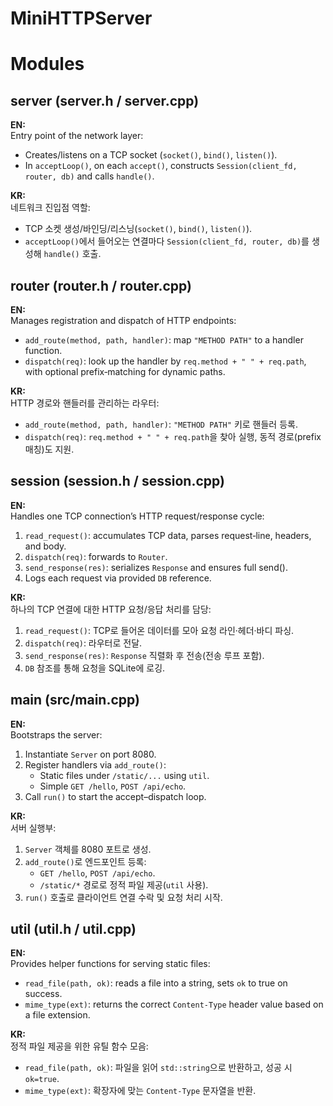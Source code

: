 # MiniHTTPServer

# Modules

## server (server.h / server.cpp)
**EN:**  
Entry point of the network layer:
- Creates/listens on a TCP socket (`socket()`, `bind()`, `listen()`).
- In `acceptLoop()`, on each `accept()`, constructs `Session(client_fd, router, db)` and calls `handle()`.

**KR:**  
네트워크 진입점 역할:
- TCP 소켓 생성/바인딩/리스닝(`socket()`, `bind()`, `listen()`).
- `acceptLoop()`에서 들어오는 연결마다 `Session(client_fd, router, db)`를 생성해 `handle()` 호출.


## router (router.h / router.cpp)
**EN:**  
Manages registration and dispatch of HTTP endpoints:
- `add_route(method, path, handler)`: map `"METHOD PATH"` to a handler function.
- `dispatch(req)`: look up the handler by `req.method + " " + req.path`, with optional prefix‐matching for dynamic paths.

**KR:**  
HTTP 경로와 핸들러를 관리하는 라우터:
- `add_route(method, path, handler)`: `"METHOD PATH"` 키로 핸들러 등록.
- `dispatch(req)`: `req.method + " " + req.path`을 찾아 실행, 동적 경로(prefix 매칭)도 지원.


## session (session.h / session.cpp)
**EN:**  
Handles one TCP connection’s HTTP request/response cycle:
1. `read_request()`: accumulates TCP data, parses request‐line, headers, and body.
2. `dispatch(req)`: forwards to `Router`.
3. `send_response(res)`: serializes `Response` and ensures full send().
4. Logs each request via provided `DB` reference.

**KR:**  
하나의 TCP 연결에 대한 HTTP 요청/응답 처리를 담당:
1. `read_request()`: TCP로 들어온 데이터를 모아 요청 라인·헤더·바디 파싱.
2. `dispatch(req)`: 라우터로 전달.
3. `send_response(res)`: `Response` 직렬화 후 전송(전송 루프 포함).
4. `DB` 참조를 통해 요청을 SQLite에 로깅.


## main (src/main.cpp)
**EN:**  
Bootstraps the server:
1. Instantiate `Server` on port 8080.
2. Register handlers via `add_route()`:
    - Static files under `/static/...` using `util`.
    - Simple `GET /hello`, `POST /api/echo`.
3. Call `run()` to start the accept–dispatch loop.

**KR:**  
서버 실행부:
1. `Server` 객체를 8080 포트로 생성.
2. `add_route()`로 엔드포인트 등록:
    - `GET /hello`, `POST /api/echo`.
    - `/static/*` 경로로 정적 파일 제공(`util` 사용).
3. `run()` 호출로 클라이언트 연결 수락 및 요청 처리 시작.


## util (util.h / util.cpp)
**EN:**  
Provides helper functions for serving static files:
- `read_file(path, ok)`: reads a file into a string, sets `ok` to true on success.
- `mime_type(ext)`: returns the correct `Content-Type` header value based on a file extension.

**KR:**  
정적 파일 제공을 위한 유틸 함수 모음:
- `read_file(path, ok)`: 파일을 읽어 `std::string`으로 반환하고, 성공 시 `ok=true`.
- `mime_type(ext)`: 확장자에 맞는 `Content-Type` 문자열을 반환.